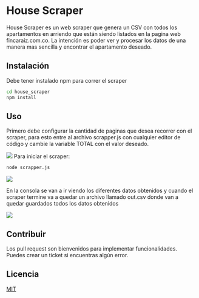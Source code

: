 # House Scraper

House Scraper es un web scraper que genera un CSV con todos los apartamentos en arriendo que están siendo listados en la pagina web fincaraiz.com.co. La intención es poder ver y procesar los datos de una manera mas sencilla y encontrar el apartamento deseado.

## Instalación

Debe tener instalado npm para correr el scraper

```bash
cd house_scraper
npm install
```

## Uso

Primero debe configurar la cantidad de paginas que desea recorrer con el scraper, para esto entre al archivo scrapper.js con cualquier editor de código y cambie la variable TOTAL con el valor deseado.

![](https://i.imgur.com/JLa82Nl.jpg)
Para iniciar el scraper:

```python
node scrapper.js
```

![](https://i.imgur.com/X16cFYd.jpg)

En la consola se van a ir viendo los diferentes datos obtenidos y cuando el scraper termine va a quedar un archivo llamado out.csv donde van a quedar guardados todos los datos obtenidos

![](https://i.imgur.com/7DBRELu.jpg)

## Contribuir

Los pull request son bienvenidos para implementar funcionalidades.  
Puedes crear un ticket si encuentras algún error.

## Licencia

[MIT](https://choosealicense.com/licenses/mit/)
